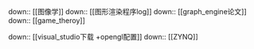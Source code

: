 down:: [[图像学]]
down:: [[图形渲染程序log]]
down:: [[graph_engine论文]]
down:: [[game_theroy]]

down:: [[visual_studio下载 +opengl配置]]
down:: [[ZYNQ]]
